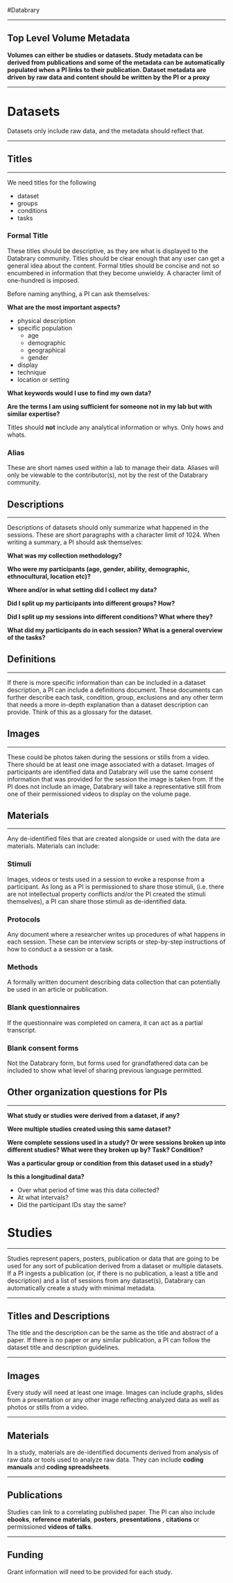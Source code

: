 #Databrary
***
## Top Level Volume Metadata

**Volumes can either be studies or datasets. Study metadata can be derived from publications and some of the metadata can be automatically populated when a PI links to their publication. Dataset metadata are driven by raw data and content should be written by the PI or a proxy**
***
# Datasets
Datasets only include raw data, and the metadata should reflect that.
***
## Titles
***
We need titles for the following

* dataset
* groups
* conditions
* tasks

### Formal Title

These titles should be descriptive, as they are what is displayed to the Databrary community. Titles should be clear enough that any user can get a general idea about the content. Formal titles should be concise and not so encumbered in information that they become unwieldy. A character limit of one-hundred is imposed.

 Before naming anything, a PI can ask themselves:
 
 **What are the most important aspects?**

* physical description
* specific population
	* age
	* demographic
	* geographical
	* gender
* display
* technique 
* location or setting

**What keywords would I use to find my own data?**

**Are the terms I am using sufficient for someone not in my lab but with similar expertise?** 

Titles should **not** include any analytical information or whys. Only hows and whats.

### Alias

These are short names used within a lab to manage their data. Aliases will only be viewable to the contributor(s), not by the rest of the Databrary community. 

## Descriptions
***
Descriptions of datasets should only summarize what happened in the sessions. These are short paragraphs with a character limit of 1024. When writing a summary, a PI should ask themselves:

**What was my collection methodology?**

**Who were my participants (age, gender, ability, demographic, ethnocultural, location etc)?**

**Where and/or in what setting did I collect my data?** 

**Did I split up my participants into different groups? How?**

**Did I split up my sessions into different conditions? What where they?**

**What did my participants do in each session? What is a general overview of the tasks?**

## Definitions
***
If there is more specific information than can be included in a dataset description, a PI can include a definitions document. These documents can further describe  each task, condition, group, exclusions and any other term that needs a more in-depth explanation than a dataset description can provide. Think of this as a glossary for the dataset.

## Images
***
These could be photos taken during the sessions or stills from a video. There should be at least one image associated with a dataset. Images of participants are identified data and Databrary will use the same consent information that was provided for the session the image is taken from. If the PI does not include an image, Databrary will take a representative still from one of their permissioned videos to display on the volume page.

## Materials
***
Any de-identified files that are created alongside or used with the data are materials. Materials can include:

### Stimuli

Images, videos or tests used in a session to evoke a response from a participant. As long as a PI is permissioned to share those stimuli, (i.e. there are not intellectual property conflicts and/or the PI created the stimuli themselves), a PI can share those stimuli as de-identified data.

### Protocols

Any document where a researcher writes up procedures of what happens in each session. These can be interview scripts or step-by-step instructions of how to conduct a a session or a task. 

### Methods

A formally written document describing data collection that can potentially be used in an article or publication. 

### Blank questionnaires

If the questionnaire was completed on camera, it can act as a partial transcript. 

### Blank consent forms

Not the Databrary form, but forms used for grandfathered data can be included to show what level of sharing  previous language permitted.

## Other organization questions for PIs
***
**What **study** or **studies** were derived from a dataset, if any?**

**Were multiple studies created using this same dataset?**

**Were complete sessions used in a study? Or were sessions broken up into different studies? What were they broken up by? Task? Condition?**

**Was a particular group or condition from this dataset used in a study?**

**Is this a longitudinal data?**
 
* Over what period of time was this data collected?
* At what intervals?
* Did the participant IDs stay the same?

# Studies
***

Studies represent papers, posters, publication or data that are going to be used for any sort of publication derived from a dataset or multiple datasets. If a PI ingests a publication (or, if there is no publication, a least a title and description) and a list of sessions from any dataset(s), Databrary can automatically create a study with minimal metadata.

***

## Titles and Descriptions

The title and the description can be the same as the title and abstract of a paper. If there is no paper or any similar publication, a PI can follow the dataset title and description guidelines.
***

## Images

Every study will need at least one image. Images can include graphs, slides from a presentation or any other image reflecting analyzed data as well as photos or stills from a video.
***

## Materials
In a study, materials are de-identified documents derived from analysis of raw data or tools used to analyze raw data. They can include **coding manuals** and **coding spreadsheets**.

***

## Publications
Studies can link to a correlating published paper. The PI can also include **ebooks**, **reference materials**, **posters**, **presentations** , **citations** or permissioned **videos of talks**.

***


## Funding

Grant information will need to be provided for each study.















